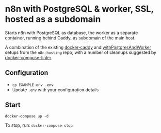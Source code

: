 # n8n with PostgreSQL & worker, SSL, hosted as a subdomain

Starts n8n with PostgreSQL as database, the worker as a separate container,
running behind Caddy, as subdomain of the main host.

A combination of the existing [docker-caddy](https://github.com/n8n-io/n8n-hosting/tree/main/docker-caddy) and [withPostgresAndWorker](https://github.com/n8n-io/n8n-hosting/tree/main/docker-compose/withPostgresAndWorker) setups from the `n8n-hosting` repo, with a number of cleanups suggested by [docker-compose-linter](https://github.com/zavoloklom/docker-compose-linter)

## Configuration

- `cp EXAMPLE.env .env`
- Update `.env` with your configuration details

## Start

`docker-compose up -d`

To stop, run: `docker-compose stop`
